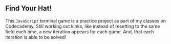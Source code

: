 ## Find Your Hat!
This `JavaScript` terminal game is a practice project as part of my classes on Codecademy. 
Still working out kinks, like instead of resetting to the same field each time, a new iteration appears for each game.
And, that each iteration is able to be solved!

